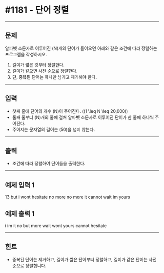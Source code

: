 # #1181 - 단어 정렬

---

## 문제
알파벳 소문자로 이루어진 \(N\)개의 단어가 들어오면 아래와 같은 조건에 따라 정렬하는 프로그램을 작성하시오.

1. 길이가 짧은 것부터 정렬한다.
2. 길이가 같으면 사전 순으로 정렬한다.
3. 단, 중복된 단어는 하나만 남기고 제거해야 한다.

---

## 입력
- 첫째 줄에 단어의 개수 \(N\)이 주어진다. (\(1 \leq N \leq 20,000\))
- 둘째 줄부터 \(N\)개의 줄에 걸쳐 알파벳 소문자로 이루어진 단어가 한 줄에 하나씩 주어진다.
- 주어지는 문자열의 길이는 \(50\)을 넘지 않는다.

---

## 출력
- 조건에 따라 정렬하여 단어들을 출력한다.

---

## 예제 입력 1
13 but i wont hesitate no more no more it cannot wait im yours

## 예제 출력 1
i im it no but more wait wont yours cannot hesitate

---

## 힌트
- 중복된 단어는 제거하고, 길이가 짧은 단어부터 정렬하고, 길이가 같은 단어는 사전 순으로 정렬합니다.